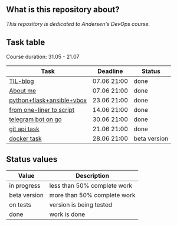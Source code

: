 ## What is this repository about?
*This repository is dedicated to Andersen's DevOps course.*

## Task table
Course duration: 31.05 - 21.07


| Task  | Deadline |Status|
| ------------- | ------------- |---------|
| [TIL-blog](https://github.com/nastasyafedotovna/andersen-devops-course/tree/main/TIL)  | 07.06 21:00  | done |
| [About me](https://github.com/nastasyafedotovna/andersen-devops-course/tree/main/aboutMyself)| 07.06 21:00| done |
| [python+flask+ansible+vbox](https://github.com/nastasyafedotovna/andersen-devops-course/tree/main/ansible_task)  | 23.06 21:00|done|
| [from one-liner to script](https://github.com/nastasyafedotovna/andersen-devops-course/tree/main/netstat_script)  | 14.06 21:00|done|
| [telegram bot on go](https://github.com/nastasyafedotovna/andersen-devops-course/tree/main/go_gitbot)  | 30.06 21:00|done|
| [git api task](https://github.com/nastasyafedotovna/andersen-devops-course/tree/main/git_api)  | 21.06 21:00|done|
| [docker task](https://github.com/nastasyafedotovna/andersen-devops-course/tree/main/docker_task)  | 28.06 21:00|beta version|

## Status values

| Value | Description |
| -------------- | ----------- |
| in progress | less than 50% complete work |
| beta version | more than 50% complete work |
| on tests | version is being tested |
| done | work is done |
